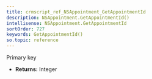 ```yaml
---
title: crmscript_ref_NSAppointment_GetAppointmentId
description: NSAppointment.GetAppointmentId()
intellisense: NSAppointment.GetAppointmentId
sortOrder: 727
keywords: GetAppointmentId()
so.topic: reference
---
```



Primary key



* **Returns:** Integer


